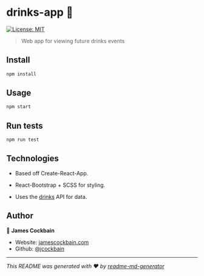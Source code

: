 # drinks-app 🍺

[![License: MIT](https://img.shields.io/badge/License-MIT-yellow.svg)](#)

> Web app for viewing future drinks events

## Install

```sh
npm install
```

## Usage

```sh
npm start
```

## Run tests

```sh
npm run test
```

## Technologies

- Based off Create-React-App.

- React-Bootstrap + SCSS for styling.

- Uses the [drinks](https://www.siliconrhino.io/drinks/) API for data.

## Author

👤 **James Cockbain**

- Website: [jamescockbain.com](https://jamescockbain.com)
- Github: [@jcockbain](https://github.com/jcockbain)

***
_This README was generated with ❤️ by [readme-md-generator](https://github.com/kefranabg/readme-md-generator)_